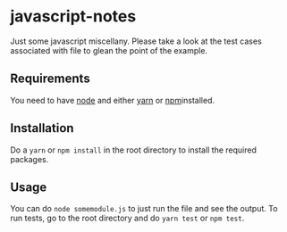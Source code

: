 # javascript-notes
Just some javascript miscellany. Please take a look at the test cases associated with file to glean the point of the example.

## Requirements
You need to have [node]('https://nodejs.org/en/') and either [yarn]('https://yarnpkg.com/en/') or [npm]('https://www.npmjs.com/')installed.

## Installation
Do a `yarn` or `npm install` in the root directory to install the required packages.

## Usage
You can do `node somemodule.js` to just run the file and see the output. To run tests, go to the root directory and do `yarn test` or `npm test`.